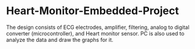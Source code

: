 # Heart-Monitor-Embedded-Project
The design consists of ECG electrodes, amplifier, filtering, analog to digital converter (microcontroller), and Heart monitor sensor. PC is also used to analyze the data and draw the graphs for it.

